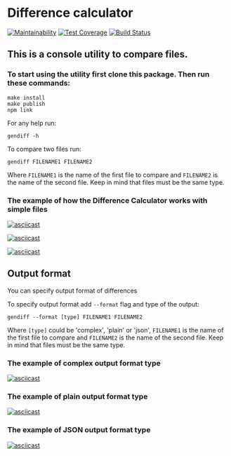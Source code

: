 # Difference calculator
[![Maintainability](https://api.codeclimate.com/v1/badges/58160e9f536148295794/maintainability)](https://codeclimate.com/github/Yoffic/frontend-project-lvl2/maintainability)
[![Test Coverage](https://api.codeclimate.com/v1/badges/58160e9f536148295794/test_coverage)](https://codeclimate.com/github/Yoffic/frontend-project-lvl2/test_coverage)
[![Build Status](https://travis-ci.com/Yoffic/frontend-project-lvl2.svg?branch=master)](https://travis-ci.com/Yoffic/frontend-project-lvl2)

## This is a console utility to compare files.   
### To start using the utility first clone this package. Then run these commands:
```
make install
make publish
npm link
```   

For any help run:   

```
gendiff -h
```   

To compare two files run:   

```
gendiff FILENAME1 FILENAME2

```   

Where `FILENAME1` is the name of the first file to compare and `FILENAME2` is the name of the second file. Keep in mind that files must be the same type.

### The example of how the Difference Calculator works with simple files  
[![asciicast](https://asciinema.org/a/DfCTXz6feBOI9YAlSfMuquBTa.svg)](https://asciinema.org/a/DfCTXz6feBOI9YAlSfMuquBTa)   

[![asciicast](https://asciinema.org/a/iSjYcbCDl4pq7z4GKwwzlLVsZ.svg)](https://asciinema.org/a/iSjYcbCDl4pq7z4GKwwzlLVsZ)

[![asciicast](https://asciinema.org/a/KLCWAkQXBkAimcIdG8P49K6hJ.svg)](https://asciinema.org/a/KLCWAkQXBkAimcIdG8P49K6hJ)   

## Output format
You can specify output format of differences

To specify output format add `--format` flag and type of the output:   

```
gendiff --format [type] FILENAME1 FILENAME2

```   

Where `[type]` could be 'complex', 'plain' or 'json', `FILENAME1` is the name of the first file to compare and `FILENAME2` is the name of the second file. Keep in mind that files must be the same type.

### The example of complex output format type
[![asciicast](https://asciinema.org/a/mtYuH1DidHffvW1T7Hh78eXJV.svg)](https://asciinema.org/a/mtYuH1DidHffvW1T7Hh78eXJV)   

### The example of plain output format type
[![asciicast](https://asciinema.org/a/D7JdBnhrwLa55vDZZaHX3WiJD.svg)](https://asciinema.org/a/D7JdBnhrwLa55vDZZaHX3WiJD)   

### The example of JSON output format type   
[![asciicast](https://asciinema.org/a/DvnkfxqbqJqE9b0OgkP7rPzMu.svg)](https://asciinema.org/a/DvnkfxqbqJqE9b0OgkP7rPzMu)

